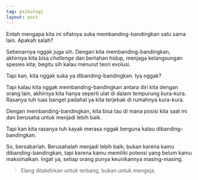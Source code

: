 ```yaml
---
tag: psikologi
layout: post
---
```


Entah mengapa kita ini sifatnya suka membanding-bandingkan satu sama lain. Apakah salah?

Sebenarnya nggak juga sih. Dengan kita membanding-bandingkan, akhirnya kita bisa _challenge_ dan bertahan hidup, menjaga kelangsungan spesies kita; begitu sih kalau menurut teori evolusi.

Tapi kan, kita nggak suka ya dibanding-bandingkan. Iya nggak?

Tapi kalau kita nggak membanding-bandingkan antara diri kita dengan orang lain, akhirnya kita hanya seperti ulat di dalam tempurung kura-kura. Rasanya tuh luas banget padahal ya kita terjebak di rumahnya kura-kura.

Dengan membanding-bandingkan, kita bisa tau di mana posisi kita saat ini dan berusaha untuk menjadi lebih baik.

Tapi kan kita rasanya tuh kayak merasa nggak berguna kalau dibanding-bandingkan.

So, bersabarlah. Berusahalah menjadi lebih baik; bukan karena kamu dibanding-bandingkan, tapi karena kamu memiliki potensi yang belum kamu maksimalkan. Ingat ya, setiap orang punya keunikannya masing-masing.

> Elang ditakdirkan untuk terbang, bukan untuk mengeja.